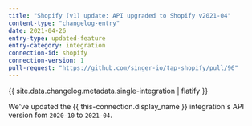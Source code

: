 ```yaml
---
title: "Shopify (v1) update: API upgraded to Shopify v2021-04"
content-type: "changelog-entry"
date: 2021-04-26
entry-type: updated-feature
entry-category: integration
connection-id: shopify
connection-version: 1
pull-request: "https://github.com/singer-io/tap-shopify/pull/96"
---
```

{{ site.data.changelog.metadata.single-integration | flatify }}

We've updated the {{ this-connection.display_name }} integration's API version fom `2020-10` to `2021-04`.